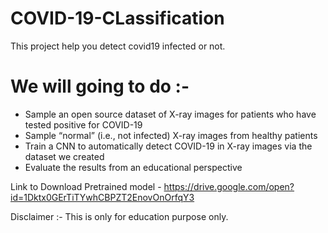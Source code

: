 # COVID-19-CLassification
This project help you detect covid19 infected or not.
<br>
# We will going to do :-
- Sample an open source dataset of X-ray images for patients who have tested positive for COVID-19
- Sample “normal” (i.e., not infected) X-ray images from healthy patients
- Train a CNN to automatically detect COVID-19 in X-ray images via the dataset we created
- Evaluate the results from an educational perspective

Link to Download Pretrained model - https://drive.google.com/open?id=1Dktx0GErTiTYwhCBPZT2EnovOnOrfqY3

Disclaimer :-
This is only for education purpose only.

